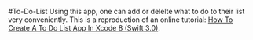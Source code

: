 #To-Do-List
Using this app, one can add or delelte what to do to their list very conveniently. This is a reproduction of an online tutorial: [How To Create A To Do List App In Xcode 8 (Swift 3.0)](https://www.youtube.com/watch?v=LrCqXmHenJY&t=7s).
